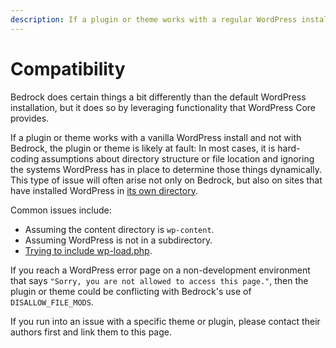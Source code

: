 ```yaml
---
description: If a plugin or theme works with a regular WordPress install and *not* with Bedrock, it's almost always a problem with the theme or plugin.
---
```


# Compatibility

Bedrock does certain things a bit differently than the default WordPress installation, but it does so by leveraging functionality that WordPress Core provides.

If a plugin or theme works with a vanilla WordPress install and not with Bedrock, the plugin or theme is likely at fault:
In most cases, it is hard-coding assumptions about directory structure or file location and ignoring the systems WordPress has in place to determine those things dynamically.
This type of issue will often arise not only on Bedrock, but also on sites that have installed WordPress in [its own directory](https://codex.wordpress.org/Giving_WordPress_Its_Own_Directory).

Common issues include:

- Assuming the content directory is `wp-content`.
- Assuming WordPress is not in a subdirectory.
- [Trying to include wp-load.php](http://ottopress.com/2010/dont-include-wp-load-please/).

If you reach a WordPress error page on a non-development environment that says `"Sorry, you are not allowed to access this page."`, then the plugin or theme could be conflicting with Bedrock's use of `DISALLOW_FILE_MODS`.

If you run into an issue with a specific theme or plugin, please contact their authors first and link them to this page.

